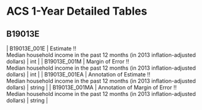 # ACS 1-Year Detailed Tables

## B19013E

| B19013E_001E | Estimate !!<br>Median household income in the past 12 months (in 2013 inflation-adjusted dollars) | int |
| B19013E_001M | Margin of Error !!<br>Median household income in the past 12 months (in 2013 inflation-adjusted dollars) | int |
| B19013E_001EA | Annotation of Estimate !!<br>Median household income in the past 12 months (in 2013 inflation-adjusted dollars) | string |
| B19013E_001MA | Annotation of Margin of Error !!<br>Median household income in the past 12 months (in 2013 inflation-adjusted dollars) | string |

